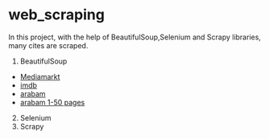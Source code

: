 # web_scraping
 In this project, with the help of BeautifulSoup,Selenium and Scrapy libraries, many cites are scraped.

1. BeautifulSoup
* [Mediamarkt](https://www.mediamarkt.nl/nl/category/_laptops-482723.html)
* [imdb](https://www.imdb.com/chart/top/)
* [arabam](https://www.arabam.com/)
* [arabam 1-50 pages](https://www.arabam.com/ikinci-el/otomobil?take=50&page=1)

2. Selenium
3. Scrapy


